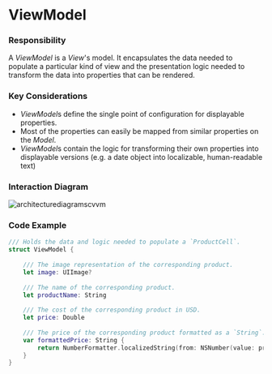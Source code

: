 # ViewModel
### Responsibility
A *ViewModel* is a *View*'s model. It encapsulates the data needed to populate a particular kind of view and the presentation logic needed to transform the data into properties that can be rendered.

### Key Considerations
* *ViewModel*s define the single point of configuration for displayable properties.
* Most of the properties can easily be mapped from similar properties on the *Model*.
* *ViewModel*s contain the logic for transforming their own properties into displayable versions (e.g. a date object into localizable, human-readable text)

### Interaction Diagram  
![architecturediagramscvvm](https://user-images.githubusercontent.com/16432044/41423586-afbc2640-6fc9-11e8-86ba-3a565de95dae.png)

### Code Example
```swift
/// Holds the data and logic needed to populate a `ProductCell`.
struct ViewModel {
    
    /// The image representation of the corresponding product.
    let image: UIImage?
    
    /// The name of the corresponding product.
    let productName: String
    
    /// The cost of the corresponding product in USD.
    let price: Double
    
    /// The price of the corresponding product formatted as a `String`.
    var formattedPrice: String {
        return NumberFormatter.localizedString(from: NSNumber(value: price), number: .currency)
    }
}

```
